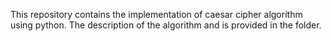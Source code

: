 This repository contains the implementation of caesar cipher algorithm using python.
The description of the algorithm and is provided in the folder.
